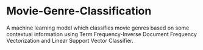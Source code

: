 # Movie-Genre-Classification
A machine learning model which classifies movie genres based on some contextual information using Term Frequency-Inverse Document Frequency Vectorization and Linear Support Vector Classifier.

